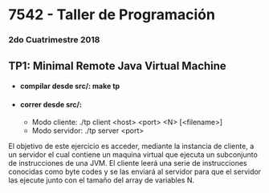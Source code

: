 # 7542 - Taller de Programación

### 2do Cuatrimestre 2018

## TP1: Minimal Remote Java Virtual Machine

* #### compilar desde src/: make tp

* #### correr desde src/: 
    - Modo cliente: ./tp client &lt;host&gt; &lt;port&gt;​ &lt;N&gt; [&lt;filename&gt;​]
    - Modo servidor: ./tp server &lt;port&gt;
  
El objetivo de este ejercicio es acceder, mediante la instancia de cliente, a un servidor el cual contiene un maquina virtual que ejecuta un subconjunto de instrucciones de una JVM. El cliente leerá una serie de instrucciones conocidas como byte codes y se las enviará al servidor para que el servidor las ejecute junto con el tamaño del array de variables N.
